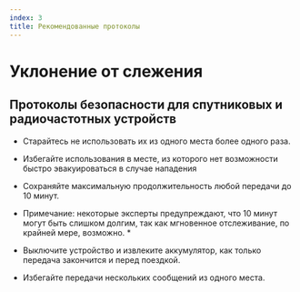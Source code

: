 ```yaml
---
index: 3
title: Рекомендованные протоколы
---
```

# Уклонение от слежения

## Протоколы безопасности для спутниковых и радиочастотных устройств

*   Старайтесь не использовать их из одного места более одного раза.

*   Избегайте использования в месте, из которого нет возможности быстро эвакуироваться в случае нападения

*   Сохраняйте максимальную продолжительность любой передачи до 10 минут.

* Примечание: некоторые эксперты предупреждают, что 10 минут могут быть слишком долгим, так как мгновенное отслеживание, по крайней мере, возможно. *

*   Выключите устройство и извлеките аккумулятор, как только передача закончится и перед поездкой.

*   Избегайте передачи нескольких сообщений из одного места.